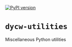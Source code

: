 [![PyPI version](https://badge.fury.io/py/dycw-utilities.svg)](https://badge.fury.io/py/dycw-utilities)

# `dycw-utilities`

Miscellaneous Python utilities
